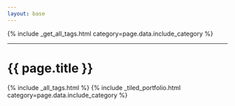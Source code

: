 ```yaml
---
layout: base
---
```


{% include _get_all_tags.html category=page.data.include_category %}

<div class="row portfolio">
    <div class="col-12">
        <hr/>
        <h1>{{ page.title }}</h1>
        {% include _all_tags.html %}
        {% include _tiled_portfolio.html category=page.data.include_category %}
    </div>
</div>
